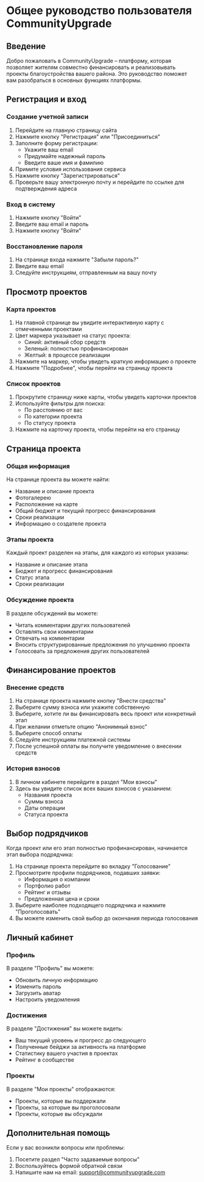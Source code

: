 # Общее руководство пользователя CommunityUpgrade

## Введение

Добро пожаловать в CommunityUpgrade – платформу, которая позволяет жителям совместно финансировать и реализовывать проекты благоустройства вашего района. Это руководство поможет вам разобраться в основных функциях платформы.

## Регистрация и вход

### Создание учетной записи

1. Перейдите на главную страницу сайта
2. Нажмите кнопку "Регистрация" или "Присоединиться"
3. Заполните форму регистрации:
   - Укажите ваш email
   - Придумайте надежный пароль
   - Введите ваше имя и фамилию
4. Примите условия использования сервиса
5. Нажмите кнопку "Зарегистрироваться"
6. Проверьте вашу электронную почту и перейдите по ссылке для подтверждения адреса

### Вход в систему

1. Нажмите кнопку "Войти"
2. Введите ваш email и пароль
3. Нажмите кнопку "Войти"

### Восстановление пароля

1. На странице входа нажмите "Забыли пароль?"
2. Введите ваш email
3. Следуйте инструкциям, отправленным на вашу почту

## Просмотр проектов

### Карта проектов

1. На главной странице вы увидите интерактивную карту с отмеченными проектами
2. Цвет маркера указывает на статус проекта:
   - Синий: активный сбор средств
   - Зеленый: полностью профинансирован
   - Желтый: в процессе реализации
3. Нажмите на маркер, чтобы увидеть краткую информацию о проекте
4. Нажмите "Подробнее", чтобы перейти на страницу проекта

### Список проектов

1. Прокрутите страницу ниже карты, чтобы увидеть карточки проектов
2. Используйте фильтры для поиска:
   - По расстоянию от вас
   - По категории проекта
   - По статусу проекта
3. Нажмите на карточку проекта, чтобы перейти на его страницу

## Страница проекта

### Общая информация

На странице проекта вы можете найти:
- Название и описание проекта
- Фотогалерею
- Расположение на карте
- Общий бюджет и текущий прогресс финансирования
- Сроки реализации
- Информацию о создателе проекта

### Этапы проекта

Каждый проект разделен на этапы, для каждого из которых указаны:
- Название и описание этапа
- Бюджет и прогресс финансирования
- Статус этапа
- Сроки реализации

### Обсуждение проекта

В разделе обсуждений вы можете:
- Читать комментарии других пользователей
- Оставлять свои комментарии
- Отвечать на комментарии
- Вносить структурированные предложения по улучшению проекта
- Голосовать за предложения других пользователей

## Финансирование проектов

### Внесение средств

1. На странице проекта нажмите кнопку "Внести средства"
2. Выберите сумму взноса или укажите собственную
3. Выберите, хотите ли вы финансировать весь проект или конкретный этап
4. При желании отметьте опцию "Анонимный взнос"
5. Выберите способ оплаты
6. Следуйте инструкциям платежной системы
7. После успешной оплаты вы получите уведомление о внесении средств

### История взносов

1. В личном кабинете перейдите в раздел "Мои взносы"
2. Здесь вы увидите список всех ваших взносов с указанием:
   - Названия проекта
   - Суммы взноса
   - Даты операции
   - Статуса проекта

## Выбор подрядчиков

Когда проект или его этап полностью профинансирован, начинается этап выбора подрядчика:

1. На странице проекта перейдите во вкладку "Голосование"
2. Просмотрите профили подрядчиков, подавших заявки:
   - Информация о компании
   - Портфолио работ
   - Рейтинг и отзывы
   - Предложенная цена и сроки
3. Выберите наиболее подходящего подрядчика и нажмите "Проголосовать"
4. Вы можете изменить свой выбор до окончания периода голосования

## Личный кабинет

### Профиль

В разделе "Профиль" вы можете:
- Обновить личную информацию
- Изменить пароль
- Загрузить аватар
- Настроить уведомления

### Достижения

В разделе "Достижения" вы можете видеть:
- Ваш текущий уровень и прогресс до следующего
- Полученные бейджи за активность на платформе
- Статистику вашего участия в проектах
- Рейтинг в сообществе

### Проекты

В разделе "Мои проекты" отображаются:
- Проекты, которые вы поддержали
- Проекты, за которые вы проголосовали
- Проекты, которые вы обсуждали

## Дополнительная помощь

Если у вас возникли вопросы или проблемы:
1. Посетите раздел "Часто задаваемые вопросы"
2. Воспользуйтесь формой обратной связи
3. Напишите нам на email: support@communityupgrade.com
